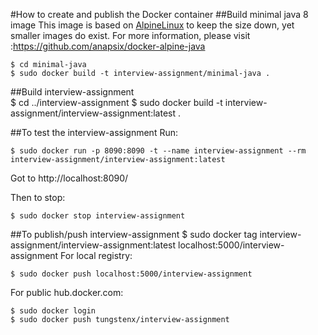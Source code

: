 #How to create and publish the Docker container
##Build minimal java 8 image
This image is based on [AlpineLinux](http://alpinelinux.org/) to keep the size down, yet smaller images do exist.  For more information, please visit :https://github.com/anapsix/docker-alpine-java

	$ cd minimal-java
	$ sudo docker build -t interview-assignment/minimal-java .

##Build interview-assignment	
	$ cd ../interview-assignment
	$ sudo docker build -t interview-assignment/interview-assignment:latest .

##To test the interview-assignment
Run:

	$ sudo docker run -p 8090:8090 -t --name interview-assignment --rm interview-assignment/interview-assignment:latest
Got to http://localhost:8090/

Then to stop:

    $ sudo docker stop interview-assignment

##To publish/push interview-assignment
    $ sudo docker tag interview-assignment/interview-assignment:latest localhost:5000/interview-assignment
For local registry:

    $ sudo docker push localhost:5000/interview-assignment
For public hub.docker.com:

    $ sudo docker login
    $ sudo docker push tungstenx/interview-assignment

